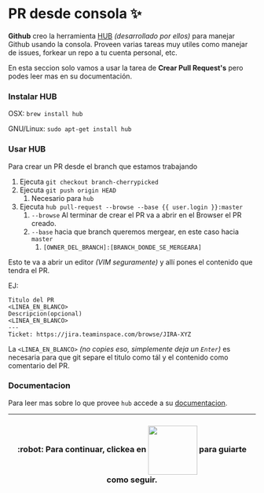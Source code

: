 # PR desde consola ✨

**Github** creo la herramienta [HUB](https://hub.github.com/) _(desarrollado por ellos)_ para manejar Github usando la consola.
Proveen varias tareas muy utiles como manejar de issues, forkear un repo a tu cuenta personal, etc. 

En esta seccion solo vamos a usar la tarea de **Crear Pull Request's** pero podes leer mas en su documentación.

### Instalar HUB

OSX: `brew install hub`

GNU/Linux: `sudo apt-get install hub`

### Usar HUB
Para crear un PR desde el branch que estamos trabajando

1. Ejecuta `git checkout branch-cherrypicked`
2. Ejecuta `git push origin HEAD` 
   1. Necesario para `hub`
3. Ejecuta `hub pull-request --browse --base {{ user.login }}:master` 
   1. `--browse` Al terminar de crear el PR va a abrir en el Browser el PR creado.
   2. `--base` hacia que branch queremos mergear, en este caso hacia `master`
      1. `[OWNER_DEL_BRANCH]:[BRANCH_DONDE_SE_MERGEARA]`

Esto te va a abrir un editor _(VIM seguramente)_ y allí pones el contenido que tendra el PR.

EJ:

  ```shell
  Titulo del PR
  <LINEA_EN_BLANCO>
  Descripcion(opcional)
  <LINEA_EN_BLANCO>
  ---
  Ticket: https://jira.teaminspace.com/browse/JIRA-XYZ
  ```

La `<LINEA_EN_BLANCO>` _(no copies eso, simplemente deja un `Enter`)_ es necesaria para que git separe el titulo como tál y el contenido como comentario del PR.

### Documentacion

Para leer mas sobre lo que provee `hub` accede a su [documentacion](https://hub.github.com/hub.1.html).

<hr>
<h3 align="center"> :robot: Para continuar, clickea en <img align="center" src="https://i.imgur.com/K5t3DLq.png" width="100px">  para guiarte como seguir.</h3>
